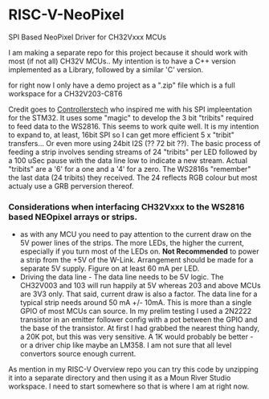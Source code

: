 # RISC-V-NeoPixel
SPI Based NeoPixel Driver for CH32Vxxx MCUs

I am making a separate repo for this project because it should work with most (if not all) CH32V MCUs..
My intention is to have a C++ version implemented as a Library, followed by a similar 'C' version.

for right now I only have a demo project as a ".zip" file which is a full workspace for a CH32V203-C8T6

Credit goes to [Controllerstech](https://controllerstech.com/ws2812-leds-using-spi/) who inspired me with his SPI impleentation for the STM32.  It uses some "magic" to develop the 3 bit "tribits" required to feed data to the WS2816.  This seems to work quite well.  It is my intention to expand to, at least, 16bit SPI so I can get more efficient 5 x "tribit" transfers...  Or even more using 24bit I2S (?? 72 bit ??).  The basic process of feeding a strip involves sending streams of 24 "tribits" per LED followed by a 100 uSec pause with the data line low to indicate a new stream.  Actual "tribits" are a '6' for a one and a '4' for a zero.  The WS2816s "remember" the last data (24 tribits) they received.  The 24 reflects RGB colour but most actualy use a GRB perversion thereof.

### Considerations when interfacing CH32Vxxx to the WS2816 based NEOpixel arrays or strips.

* as with any MCU you need to pay attention to the current draw on the 5V power lines of the strips.  The more LEDs, the higher the current, especially if you turn most of the LEDs on.  <b>Not Recommended</b> to power a strip from the +5V of the W-Link.  Arrangement should be made for a separate 5V supply.  Figure on at least 60 mA per LED.
* Driving the data line - The data line needs to be 5V logic.  The CH32V003 and 103 will run happily at 5V whereas 203 and above MCUs are 3V3 only.  That said, current draw is also a factor.  The data line for a typical strip needs around 50 mA +/- 10mA.  This is more than a single GPIO of most MCUs can source.  In my prelim testing I used a 2N2222 transistor in an emitter follower config with a pot between the GPIO and the base of the transistor.  At first I had grabbed the nearest thing handy, a 20K pot, but this was very sensitive.  A 1K would probably be better - or a driver chip like maybe an LM358.  I am not sure that all level convertors source enough current.

As mention in my RISC-V Overview repo you can try this code by unzipping it into a separate directory and then using it as a Moun River Studio workspace.  I need to start somewhere so that is where I am at right now.
